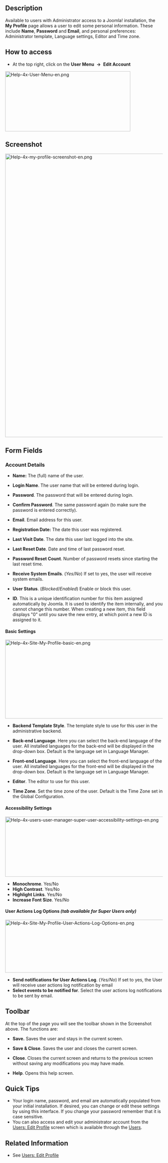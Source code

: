 <!-- Filename: Help4.x:My_Profile / Display title: My Profile -->

## Description

Available to users with Administrator access to a Joomla! installation,
the **My Profile** page allows a user to edit some personal information.
These include **Name**, **Password** and **Email**, and personal
preferences: Administrator template, Language settings, Editor and Time
zone.

## How to access

- At the top right, click on the **User Menu**  **→**  **Edit Account**

<img
src="https://docs.joomla.org/images/thumb/a/a8/Help-4x-User-Menu-en.png/400px-Help-4x-User-Menu-en.png"
decoding="async"
srcset="https://docs.joomla.org/images/thumb/a/a8/Help-4x-User-Menu-en.png/600px-Help-4x-User-Menu-en.png 1.5x, https://docs.joomla.org/images/a/a8/Help-4x-User-Menu-en.png 2x"
data-file-width="674" data-file-height="323" width="400" height="192"
alt="Help-4x-User-Menu-en.png" />

## Screenshot

<img
src="https://docs.joomla.org/images/thumb/7/78/Help-4x-my-profile-screenshot-en.png/800px-Help-4x-my-profile-screenshot-en.png"
decoding="async"
srcset="https://docs.joomla.org/images/7/78/Help-4x-my-profile-screenshot-en.png 1.5x"
data-file-width="1084" data-file-height="1226" width="800" height="905"
alt="Help-4x-my-profile-screenshot-en.png" />

## Form Fields

### Account Details

- **Name:** The (full) name of the user.

<!-- -->

- **Login Name**. The user name that will be entered during login.

<!-- -->

- **Password**. The password that will be entered during login.

<!-- -->

- **Confirm Password**. The same password again (to make sure the
  password is entered correctly).

<!-- -->

- **Email**. Email address for this user.

<!-- -->

- **Registration Date:** The date this user was registered.

<!-- -->

- **Last Visit Date**. The date this user last logged into the site.

<!-- -->

- **Last Reset Date**. Date and time of last password reset.

<!-- -->

- **Password Reset Count**. Number of password resets since starting the
  last reset time.

<!-- -->

- **Receive System Emails**. (*Yes*/*No*) If set to yes, the user will
  receive system emails.

<!-- -->

- **User Status**. (*Blocked*/*Enabled*) Enable or block this user.

<!-- -->

- **ID**. This is a unique identification number for this item assigned
  automatically by Joomla. It is used to identify the item internally,
  and you cannot change this number. When creating a new item, this
  field displays "0" until you save the new entry, at which point a new
  ID is assigned to it.

#### Basic Settings

<img
src="https://docs.joomla.org/images/4/49/Help-4x-Site-My-Profile-basic-en.png"
decoding="async" data-file-width="600" data-file-height="252"
width="600" height="252" alt="Help-4x-Site-My-Profile-basic-en.png" />

- **Backend Template Style**. The template style to use for this user in
  the administrative backend.

<!-- -->

- **Back-end Language**. Here you can select the back-end language of
  the user. All installed languages for the back-end will be displayed
  in the drop-down box. Default is the language set in Language Manager.

<!-- -->

- **Front-end Language**. Here you can select the front-end language of
  the user. All installed languages for the front-end will be displayed
  in the drop-down box. Default is the language set in Language Manager.

<!-- -->

- **Editor**. The editor to use for this user.

<!-- -->

- **Time Zone**. Set the time zone of the user. Default is the Time Zone
  set in the Global Configuration.

#### Accessibility Settings

<img
src="https://docs.joomla.org/images/3/33/Help-4x-users-user-manager-super-user-accessibility-settings-en.png"
decoding="async" data-file-width="600" data-file-height="192"
width="600" height="192"
alt="Help-4x-users-user-manager-super-user-accessibility-settings-en.png" />

- **Monochrome**. Yes/No
- **High Contrast**. Yes/No
- **Highlight Links**. Yes/No
- **Increase Font Size**. Yes/No

#### User Actions Log Options *(tab available for Super Users only)*

<img
src="https://docs.joomla.org/images/0/0a/Help-4x-Site-My-Profile-User-Actions-Log-Options-en.png"
decoding="async" data-file-width="600" data-file-height="169"
width="600" height="169"
alt="Help-4x-Site-My-Profile-User-Actions-Log-Options-en.png" />

- **Send notifications for User Actions Log**. (*Yes/No*) If set to yes,
  the User will receive user actions log notification by email
- **Select events to be notified for**. Select the user actions log
  notifications to be sent by email.

## Toolbar

At the top of the page you will see the toolbar shown in the Screenshot
above. The functions are:

- **Save.** Saves the user and stays in the current screen.

<!-- -->

- **Save & Close**. Saves the user and closes the current screen.

<!-- -->

- **Close**. Closes the current screen and returns to the previous
  screen without saving any modifications you may have made.

<!-- -->

- **Help**. Opens this help screen.

## Quick Tips

- Your login name, password, and email are automatically populated from
  your initial installation. If desired, you can change or edit these
  settings by using this interface. If you change your password remember
  that it is case sensitive.
- You can also access and edit your administrator account from the
  [Users: Edit
  Profile](https://docs.joomla.org/Help4.x:Users:_Edit_Profile/en "Help4.x:Users: Edit Profile/en")
  screen which is available through the
  [Users](https://docs.joomla.org/Help4.x:Users/en "Help4.x:Users/en").

## Related Information

- See [Users: Edit
  Profile](https://docs.joomla.org/Help4.x:Users:_Edit_Profile/en "Help4.x:Users: Edit Profile/en")
